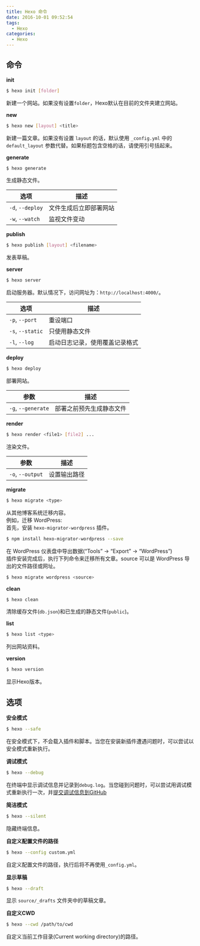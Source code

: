 ```yaml
---
title: Hexo 命令
date: 2016-10-01 09:52:54
tags:
  - Hexo
categories:
  - Hexo
---
```


## 命令

**init**
```bash
$ hexo init [folder]
```
新建一个网站。如果没有设置`folder`，Hexo默认在目前的文件夹建立网站。

**new**
```bash
$ hexo new [layout] <title>
```
新建一篇文章。如果没有设置 `layout` 的话，默认使用 `_config.yml` 中的 `default_layout` 参数代替。如果标题包含空格的话，请使用引号括起来。
<!--more-->

**generate**
```bash
$ hexo generate
```
生成静态文件。

| 选项 | 描述 |
|------|------|
| `-d`, `--deploy` | 文件生成后立即部署网站 |
| `-w`, `--watch` | 监视文件变动 |

**publish**
```bash
$ hexo publish [layout] <filename>
```
发表草稿。

**server**

```bash
$ hexo server
```
启动服务器。默认情况下，访问网址为：`http://localhost:4000/`。

| 选项 | 描述 |
|------|------|
| `-p`, `--port` | 重设端口 |
| `-s`, `--static` | 只使用静态文件 |
| `-l`, `--log` | 启动日志记录，使用覆盖记录格式 |

**deploy**
```bash
$ hexo deploy
```
部署网站。

| 参数 | 描述 |
|------|------|
| `-g`, `--generate` | 部署之前预先生成静态文件 |

**render**
```bash
$ hexo render <file1> [file2] ...
```
渲染文件。

| 参数 | 描述 |
|------|------|
| `-o`, `--output` | 设置输出路径 |

**migrate**
```bash
$ hexo migrate <type>
```
从其他博客系统迁移内容。  
例如，迁移 WordPress:  
首先，安装 `hexo-migrator-wordpress` 插件。
```bash
$ npm install hexo-migrator-wordpress --save
```
在 WordPress 仪表盘中导出数据(“Tools” → “Export” → “WordPress”)  
插件安装完成后，执行下列命令来迁移所有文章。source 可以是 WordPress 导出的文件路径或网址。
```bash
$ hexo migrate wordpress <source>
```

**clean**
```bash
$ hexo clean
```
清除缓存文件(`db.json`)和已生成的静态文件(`public`)。

**list**
```bash
$ hexo list <type>
```
列出网站资料。

**version**
```bash
$ hexo version
```
显示Hexo版本。

## 选项

**安全模式**
```bash
$ hexo --safe
```
在安全模式下，不会载入插件和脚本。当您在安装新插件遭遇问题时，可以尝试以安全模式重新执行。

**调试模式**
```bash
$ hexo --debug
```
在终端中显示调试信息并记录到`debug.log`。当您碰到问题时，可以尝试用调试模式重新执行一次，并[提交调试信息到GitHub](https://github.com/hexojs/hexo/issues/new)

**简洁模式**
```bash
$ hexo --silent
```
隐藏终端信息。

**自定义配置文件的路径**
```bash
$ hexo --config custom.yml
```
自定义配置文件的路径，执行后将不再使用`_config.yml`。

**显示草稿**
```bash
$ hexo --draft
```
显示 `source/_drafts` 文件夹中的草稿文章。

**自定义CWD**
```bash
$ hexo --cwd /path/to/cwd
```
自定义当前工作目录(Current working directory)的路径。
